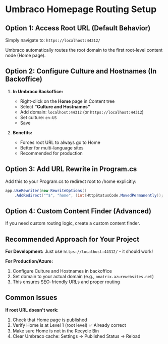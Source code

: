 # Umbraco Homepage Routing Setup

## Option 1: Access Root URL (Default Behavior)

Simply navigate to: `https://localhost:44312/`

Umbraco automatically routes the root domain to the first root-level content node (Home page).

## Option 2: Configure Culture and Hostnames (In Backoffice)

1. **In Umbraco Backoffice:**

   - Right-click on the **Home** page in Content tree
   - Select **"Culture and Hostnames"**
   - Add domain: `localhost:44312` (or `https://localhost:44312`)
   - Set culture: `en-US`
   - Save

2. **Benefits:**
   - Forces root URL to always go to Home
   - Better for multi-language sites
   - Recommended for production

## Option 3: Add URL Rewrite in Program.cs

Add this to your Program.cs to redirect root to /home explicitly:

```csharp
app.UseRewriter(new RewriteOptions()
    .AddRedirect("^$", "home", (int)HttpStatusCode.MovedPermanently));
```

## Option 4: Custom Content Finder (Advanced)

If you need custom routing logic, create a custom content finder.

## Recommended Approach for Your Project

**For Development:** Just use `https://localhost:44312/` - it should work!

**For Production/Azure:**

1. Configure Culture and Hostnames in backoffice
2. Set domain to your actual domain (e.g., `onatrix.azurewebsites.net`)
3. This ensures SEO-friendly URLs and proper routing

## Common Issues

**If root URL doesn't work:**

1. Check that Home page is published
2. Verify Home is at Level 1 (root level) ✅ Already correct
3. Make sure Home is not in the Recycle Bin
4. Clear Umbraco cache: Settings → Published Status → Reload
